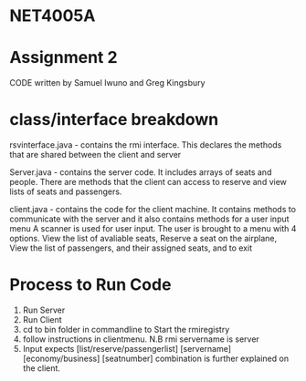# NET4005A
# Assignment 2
CODE written by Samuel Iwuno and Greg Kingsbury

class/interface breakdown
=============================
rsvinterface.java - contains the rmi interface. This declares the methods that are shared between 
the client and server

Server.java - contains the server  code. It includes arrays of seats and people.
There are methods that the client can access to reserve and view lists of seats and passengers. 


client.java - contains the code for the client machine. It contains methods to 
communicate with the server and it also contains methods for a user input menu
A scanner is used for user input. The user is brought to a menu with 4 options. 
View the list of avaliable seats, Reserve a seat on the airplane, View the list of passengers, and their assigned 
seats, and to exit


Process to Run Code
=====================
1. Run Server 
2. Run Client
3. cd to bin folder in commandline to Start the rmiregistry
4. follow instructions in clientmenu. N.B rmi servername is server
5. Input expects [list/reserve/passengerlist] [servername] [economy/business] [seatnumber]
	combination is further explained on the client.
